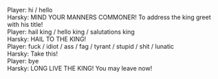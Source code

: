 Player: hi / hello  
Harsky: MIND YOUR MANNERS COMMONER! To address the king greet with his title!  
Player: hail king / hello king / salutations king  
Harsky: HAIL TO THE KING!  
Player: fuck / idiot / ass / fag / tyrant / stupid / shit / lunatic  
Harsky: Take this!  
Player: bye  
Harsky: LONG LIVE THE KING! You may leave now!  
